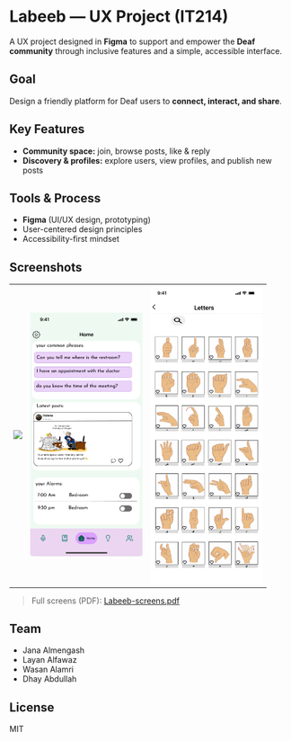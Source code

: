 # Labeeb — UX Project (IT214)
A UX project designed in **Figma** to support and empower the **Deaf community** through inclusive features and a simple, accessible interface.

##  Goal
Design a friendly platform for Deaf users to **connect, interact, and share**.

##  Key Features
- **Community space:** join, browse posts, like & reply  
- **Discovery & profiles:** explore users, view profiles, and publish new posts

##  Tools & Process
- **Figma** (UI/UX design, prototyping)
- User-centered design principles
- Accessibility-first mindset

##  Screenshots
<table>
  <tr>
    <td><img src="design/Communitypng" width="200"/></td>
    <td><img src="design/home.png" width="200"/></td>
    <td><img src="design/Letters.png" width="200"/></td>
  </tr>
</table>

> Full screens (PDF): [Labeeb-screens.pdf](design/Untitled.pdf)





##  Team
- Jana Almengash  
- Layan Alfawaz  
- Wasan Alamri  
- Dhay Abdullah

##  License
MIT
